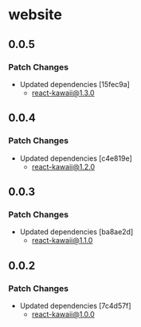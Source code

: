 # website

## 0.0.5

### Patch Changes

- Updated dependencies [15fec9a]
  - react-kawaii@1.3.0

## 0.0.4

### Patch Changes

- Updated dependencies [c4e819e]
  - react-kawaii@1.2.0

## 0.0.3

### Patch Changes

- Updated dependencies [ba8ae2d]
  - react-kawaii@1.1.0

## 0.0.2

### Patch Changes

- Updated dependencies [7c4d57f]
  - react-kawaii@1.0.0
